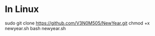 # In Linux
sudo git clone https://github.com/V3N0M505/NewYear.git
chmod +x newyear.sh
bash newyear.sh

